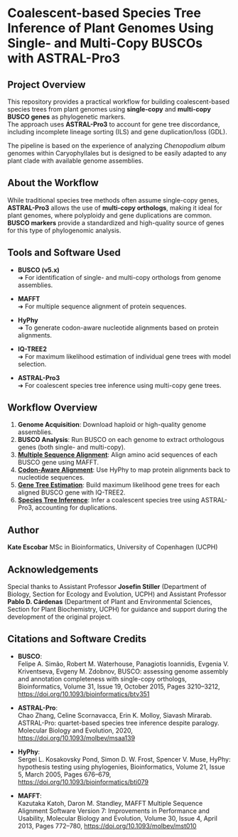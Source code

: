 # Coalescent-based Species Tree Inference of Plant Genomes Using Single- and Multi-Copy BUSCOs with ASTRAL-Pro3

## Project Overview

This repository provides a practical workflow for building coalescent-based species trees from plant genomes using **single-copy** and **multi-copy BUSCO genes** as phylogenetic markers.  
The approach uses **ASTRAL-Pro3** to account for gene tree discordance, including incomplete lineage sorting (ILS) and gene duplication/loss (GDL).

The pipeline is based on the experience of analyzing _Chenopodium album_ genomes within Caryophyllales but is designed to be easily adapted to any plant clade with available genome assemblies.

## About the Workflow

While traditional species tree methods often assume single-copy genes, **ASTRAL-Pro3** allows the use of **multi-copy orthologs**, making it ideal for plant genomes, where polyploidy and gene duplications are common.  **BUSCO markers** provide a standardized and high-quality source of genes for this type of phylogenomic analysis.

## Tools and Software Used

- **BUSCO (v5.x)**  
  ➔ For identification of single- and multi-copy orthologs from genome assemblies.

- **MAFFT**  
  ➔ For multiple sequence alignment of protein sequences.

- **HyPhy**  
  ➔ To generate codon-aware nucleotide alignments based on protein alignments.

- **IQ-TREE2**  
  ➔ For maximum likelihood estimation of individual gene trees with model selection.

- **ASTRAL-Pro3**  
  ➔ For coalescent species tree inference using multi-copy gene trees.

## Workflow Overview

1. **Genome Acquisition**: Download haploid or high-quality genome assemblies.
2. **BUSCO Analysis**: Run BUSCO on each genome to extract orthologous genes (both single- and multi-copy).
3. [**Multiple Sequence Alignment**](mafft_align.sh): Align amino acid sequences of each BUSCO gene using MAFFT.
4. [**Codon-Aware Alignment**](hyphy_align.sh): Use HyPhy to map protein alignments back to nucleotide sequences.
5. [**Gene Tree Estimation**](estimate_gene_trees.sh): Build maximum likelihood gene trees for each aligned BUSCO gene with IQ-TREE2.
6. [**Species Tree Inference**](run_astralpro3.sh): Infer a coalescent species tree using ASTRAL-Pro3, accounting for duplications.

## Author

  **Kate Escobar** 
  MSc in Bioinformatics, University of Copenhagen (UCPH)

## Acknowledgements

Special thanks to Assistant Professor **Josefin Stiller** (Department of Biology, Section for Ecology and Evolution, UCPH) and Assistant Professor **Pablo D. Cárdenas** (Department of Plant and Environmental Sciences, Section for Plant Biochemistry, UCPH) for guidance and support during the development of the original project.

## Citations and Software Credits

- **BUSCO**:  
  Felipe A. Simão, Robert M. Waterhouse, Panagiotis Ioannidis, Evgenia V. Kriventseva, Evgeny M. Zdobnov,
  BUSCO: assessing genome assembly and annotation completeness with single-copy orthologs, Bioinformatics,
  Volume 31, Issue 19, October 2015, Pages 3210–3212, https://doi.org/10.1093/bioinformatics/btv351

- **ASTRAL-Pro**:  
  Chao Zhang, Celine Scornavacca, Erin K. Molloy, Siavash Mirarab. ASTRAL-Pro: quartet-based
  species tree inference despite paralogy. Molecular Biology and Evolution, 2020, https://doi.org/10.1093/molbev/msaa139

- **HyPhy**:  
  Sergei L. Kosakovsky Pond, Simon D. W. Frost, Spencer V. Muse, HyPhy: hypothesis testing using phylogenies, Bioinformatics,
  Volume 21, Issue 5, March 2005, Pages 676–679, https://doi.org/10.1093/bioinformatics/bti079

- **MAFFT**:  
  Kazutaka Katoh, Daron M. Standley, MAFFT Multiple Sequence Alignment Software Version 7: Improvements in Performance and Usability,
  Molecular Biology and Evolution, Volume 30, Issue 4, April 2013, Pages 772–780, https://doi.org/10.1093/molbev/mst010
